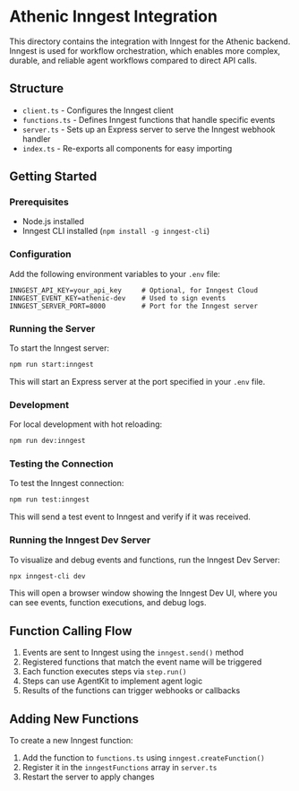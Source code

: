 # Athenic Inngest Integration

This directory contains the integration with Inngest for the Athenic backend. Inngest is used for workflow orchestration, which enables more complex, durable, and reliable agent workflows compared to direct API calls.

## Structure

- `client.ts` - Configures the Inngest client
- `functions.ts` - Defines Inngest functions that handle specific events
- `server.ts` - Sets up an Express server to serve the Inngest webhook handler
- `index.ts` - Re-exports all components for easy importing

## Getting Started

### Prerequisites

- Node.js installed
- Inngest CLI installed (`npm install -g inngest-cli`)

### Configuration

Add the following environment variables to your `.env` file:

```
INNGEST_API_KEY=your_api_key     # Optional, for Inngest Cloud
INNGEST_EVENT_KEY=athenic-dev    # Used to sign events
INNGEST_SERVER_PORT=8000         # Port for the Inngest server
```

### Running the Server

To start the Inngest server:

```bash
npm run start:inngest
```

This will start an Express server at the port specified in your `.env` file.

### Development

For local development with hot reloading:

```bash
npm run dev:inngest
```

### Testing the Connection

To test the Inngest connection:

```bash
npm run test:inngest
```

This will send a test event to Inngest and verify if it was received.

### Running the Inngest Dev Server

To visualize and debug events and functions, run the Inngest Dev Server:

```bash
npx inngest-cli dev
```

This will open a browser window showing the Inngest Dev UI, where you can see events, function executions, and debug logs.

## Function Calling Flow

1. Events are sent to Inngest using the `inngest.send()` method
2. Registered functions that match the event name will be triggered
3. Each function executes steps via `step.run()`
4. Steps can use AgentKit to implement agent logic
5. Results of the functions can trigger webhooks or callbacks

## Adding New Functions

To create a new Inngest function:

1. Add the function to `functions.ts` using `inngest.createFunction()`
2. Register it in the `inngestFunctions` array in `server.ts`
3. Restart the server to apply changes 